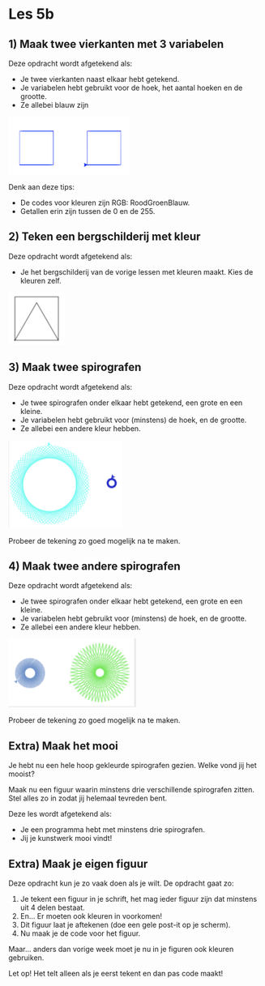 # Les 5b

## 1) Maak twee vierkanten met 3 variabelen

Deze opdracht wordt afgetekend als:

* Je twee vierkanten naast elkaar hebt getekend.
* Je variabelen hebt gebruikt voor de hoek, het aantal hoeken en de grootte.
* Ze allebei blauw zijn

![](<../../../.gitbook/assets/image-20190406144918466 (1) (1) (1) (1).png>)

Denk aan deze tips:

* De codes voor kleuren zijn RGB: RoodGroenBlauw.
* Getallen erin zijn tussen de 0 en de 255.

## 2) Teken een bergschilderij met kleur

Deze opdracht wordt afgetekend als:

* Je het bergschilderij van de vorige lessen met kleuren maakt. Kies de kleuren zelf.

![](<../../../.gitbook/assets/image-20190406145634717 (2) (2) (2) (2) (2) (2) (2) (1) (1).png>)

## 3) Maak twee spirografen

Deze opdracht wordt afgetekend als:

* Je twee spirografen onder elkaar hebt getekend, een grote en een kleine.
* Je variabelen hebt gebruikt voor (minstens) de hoek, en de grootte.
* Ze allebei een andere kleur hebben.

![](<../../../.gitbook/assets/image-20190406150038398 (1).png>)

Probeer de tekening zo goed mogelijk na te maken.

## 4) Maak twee andere spirografen

Deze opdracht wordt afgetekend als:

* Je twee spirografen onder elkaar hebt getekend, een grote en een kleine.
* Je variabelen hebt gebruikt voor (minstens) de hoek, en de grootte.
* Ze allebei een andere kleur hebben.

![](<../../../.gitbook/assets/image-20190406150007097 (1).png>)

Probeer de tekening zo goed mogelijk na te maken.

## Extra) Maak het mooi

Je hebt nu een hele hoop gekleurde spirografen gezien. Welke vond jij het mooist?

Maak nu een figuur waarin minstens drie verschillende spirografen zitten. Stel alles zo in zodat jij helemaal tevreden bent.

Deze les wordt afgetekend als:

* Je een programma hebt met minstens drie spirografen.
* Jij je kunstwerk mooi vindt!

## Extra) Maak je eigen figuur

Deze opdracht kun je zo vaak doen als je wilt. De opdracht gaat zo:

1. Je tekent een figuur in je schrift, het mag ieder figuur zijn dat minstens uit 4 delen bestaat.
2. En… Er moeten ook kleuren in voorkomen!
3. Dit figuur laat je aftekenen (doe een gele post-it op je scherm).
4. Nu maak je de code voor het figuur.

Maar… anders dan vorige week moet je nu in je figuren ook kleuren gebruiken.

Let op! Het telt alleen als je eerst tekent en dan pas code maakt!
